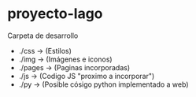# proyecto-lago

Carpeta de desarrollo
 - ./css -> (Estilos)
 - ./img -> (Imágenes e iconos)
 - ./pages -> (Paginas incorporadas)
 - ./js -> (Codigo JS "proximo a incorporar")
 - ./py -> (Posible cósigo python implementado a web)